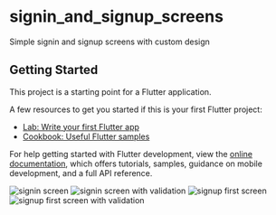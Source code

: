 # signin_and_signup_screens

Simple signin and signup screens with custom design

## Getting Started

This project is a starting point for a Flutter application.

A few resources to get you started if this is your first Flutter project:

- [Lab: Write your first Flutter app](https://docs.flutter.dev/get-started/codelab)
- [Cookbook: Useful Flutter samples](https://docs.flutter.dev/cookbook)

For help getting started with Flutter development, view the
[online documentation](https://docs.flutter.dev/), which offers tutorials,
samples, guidance on mobile development, and a full API reference.


![signin screen](assets/images/signin_screen.png)
![signin screen with validation](assets/images/signin_screen_with_validation.png)
![signup first screen](assets/images/signup_first_screen.png)
![signup first screen with validation](assets/images/signup_first_screen_with_validation.png)